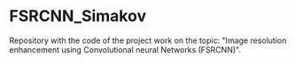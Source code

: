 # FSRCNN_Simakov
Repository with the code of the project work on the topic: "Image resolution enhancement using Convolutional neural Networks (FSRCNN)".
